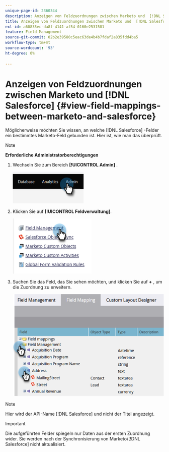 ```yaml
---
unique-page-id: 2360344
description: Anzeigen von Feldzuordnungen zwischen Marketo und  [!DNL Salesforce]  - Marketo Docs - Produktdokumentation
title: Anzeigen von Feldzuordnungen zwischen Marketo und  [!DNL Salesforce]
exl-id: a60835ec-da8f-4141-af54-0160e2531581
feature: Field Management
source-git-commit: 02b2e39580c5eac63de4b4b7fdaf2a835fdd4ba5
workflow-type: tm+mt
source-wordcount: '93'
ht-degree: 0%

---
```


# Anzeigen von Feldzuordnungen zwischen Marketo und [!DNL Salesforce] {#view-field-mappings-between-marketo-and-salesforce}

Möglicherweise möchten Sie wissen, an welche [!DNL Salesforce] -Felder ein bestimmtes Marketo-Feld gebunden ist. Hier ist, wie man das überprüft.

>[!NOTE]
>
>**Erforderliche Administratorberechtigungen**

1. Wechseln Sie zum Bereich **[!UICONTROL Admin]** .

   ![](assets/view-field-mappings-between-marketo-and-salesforce-1.png)

1. Klicken Sie auf **[!UICONTROL Feldverwaltung]**.

   ![](assets/view-field-mappings-between-marketo-and-salesforce-2.png)

1. Suchen Sie das Feld, das Sie sehen möchten, und klicken Sie auf **+** , um die Zuordnung zu erweitern.

   ![](assets/view-field-mappings-between-marketo-and-salesforce-3.png)

>[!NOTE]
>
>Hier wird der API-Name [!DNL Salesforce] und nicht der Titel angezeigt.

>[!IMPORTANT]
>
>Die aufgeführten Felder spiegeln nur Daten aus der ersten Zuordnung wider. Sie werden nach der Synchronisierung von Marketo/[!DNL Salesforce] nicht aktualisiert.
